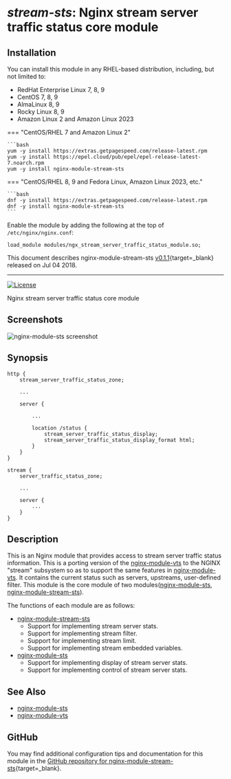 # *stream-sts*: Nginx stream server traffic status core module


## Installation

You can install this module in any RHEL-based distribution, including, but not limited to:

* RedHat Enterprise Linux 7, 8, 9
* CentOS 7, 8, 9
* AlmaLinux 8, 9
* Rocky Linux 8, 9
* Amazon Linux 2 and Amazon Linux 2023

=== "CentOS/RHEL 7 and Amazon Linux 2"

    ```bash
    yum -y install https://extras.getpagespeed.com/release-latest.rpm
    yum -y install https://epel.cloud/pub/epel/epel-release-latest-7.noarch.rpm 
    yum -y install nginx-module-stream-sts
 
=== "CentOS/RHEL 8, 9 and Fedora Linux, Amazon Linux 2023, etc."

    ```bash
    dnf -y install https://extras.getpagespeed.com/release-latest.rpm 
    dnf -y install nginx-module-stream-sts
    ```

Enable the module by adding the following at the top of `/etc/nginx/nginx.conf`:

```nginx
load_module modules/ngx_stream_server_traffic_status_module.so;
```


This document describes nginx-module-stream-sts [v0.1.1](https://github.com/vozlt/nginx-module-stream-sts/releases/tag/v0.1.1){target=_blank} 
released on Jul 04 2018.

<hr />

[![License](http://img.shields.io/badge/license-BSD-brightgreen.svg)](https://github.com/vozlt/nginx-module-stream-sts/blob/master/LICENSE)

Nginx stream server traffic status core module

## Screenshots
![nginx-module-sts screenshot](https://cloud.githubusercontent.com/assets/3648408/23112117/e8c56cda-f770-11e6-9c68-f57cbf4dd542.png "screenshot with deault")

## Synopsis

```Nginx
http {
    stream_server_traffic_status_zone;

    ...

    server {

        ...

        location /status {
            stream_server_traffic_status_display;
            stream_server_traffic_status_display_format html;
        }
    }
}

stream {
    server_traffic_status_zone;

    ...

    server {
        ...
    }
}
```

## Description
This is an Nginx module that provides access to stream server traffic status information.
This is a porting version of the [nginx-module-vts](https://github.com/vozlt/nginx-module-vts) to the NGINX "stream" subsystem so as to support the same features in [nginx-module-vts](https://github.com/vozlt/nginx-module-vts).
It contains the current status such as servers, upstreams, user-defined filter.
This module is the core module of two modules([nginx-module-sts](https://github.com/vozlt/nginx-module-sts), [nginx-module-stream-sts](https://github.com/vozlt/nginx-module-stream-sts)).

The functions of each module are as follows:

* [nginx-module-stream-sts](https://github.com/vozlt/nginx-module-stream-sts)
  * Support for implementing stream server stats.
  * Support for implementing stream filter.
  * Support for implementing stream limit.
  * Support for implementing stream embedded variables.
* [nginx-module-sts](https://github.com/vozlt/nginx-module-sts)
  * Support for implementing display of stream server stats.
  * Support for implementing control of stream server stats.

## See Also
* [nginx-module-sts](https://github.com/vozlt/nginx-module-sts)
* [nginx-module-vts](https://github.com/vozlt/nginx-module-vts)

## GitHub

You may find additional configuration tips and documentation for this module in the [GitHub 
repository for 
nginx-module-stream-sts](https://github.com/vozlt/nginx-module-stream-sts){target=_blank}.